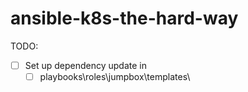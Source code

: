 # ansible-k8s-the-hard-way



TODO:
- [ ] Set up dependency update in
    - [ ] playbooks\roles\jumpbox\templates\
